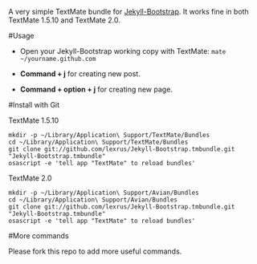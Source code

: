 A very simple TextMate bundle for [Jekyll-Bootstrap](http://jekyllbootstrap.com/).
It works fine in both TextMate 1.5.10 and TextMate 2.0.

#Usage

* Open your Jekyll-Bootstrap working copy with TextMate: `mate ~/yourname.github.com`

* **Command + j** for creating new post.
* **Command + option + j** for creating new page.

#Install with Git

TextMate 1.5.10
```
mkdir -p ~/Library/Application\ Support/TextMate/Bundles
cd ~/Library/Application\ Support/TextMate/Bundles
git clone git://github.com/lexrus/Jekyll-Bootstrap.tmbundle.git "Jekyll-Bootstrap.tmbundle"
osascript -e 'tell app "TextMate" to reload bundles'
```

TextMate 2.0
```
mkdir -p ~/Library/Application\ Support/Avian/Bundles
cd ~/Library/Application\ Support/Avian/Bundles
git clone git://github.com/lexrus/Jekyll-Bootstrap.tmbundle.git "Jekyll-Bootstrap.tmbundle"
osascript -e 'tell app "TextMate" to reload bundles'
```

#More commands

Please fork this repo to add more useful commands.